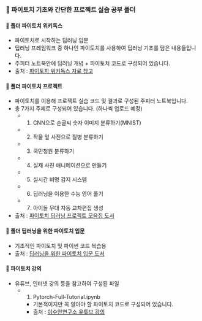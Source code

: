 ### :file_folder: 파이토치 기초와 간단한 프로젝트 실습 공부 폴더
#### :closed_book: 폴더 파이토치 위키독스
- 파이토치로 시작하는 딥러닝 입문
- 딥러닝 프레임워크 중 하나인 파이토치를 사용하여 딥러닝 기초를 담은 내용들입니다. 
- 주피터 노트북안에 딥러닝 개념 + 파이토치 코드로 구성되어 있습니다.
- 출처 : [파이토치 위키독스 자료 참고](https://wikidocs.net/book/2788)

#### :ledger: 폴더 파이토치 프로젝트
- 파이토치를 이용해 프로젝트 실습 코드 및 결과로 구성된 주피터 노트북입니다.
- 총 7가지 주제로 구성되어 있습니다. (하나씩 업로드 예정)
  - 1) CNN으로 손글씨 숫자 이미지 분류하기(MNIST)
  - 2) 작물 잎 사진으로 질병 분류하기
  - 3) 국민청원 분류하기
  - 4) 실제 사진 애니메이션으로 만들기
  - 5) 실시간 비명 감지 시스템
  - 6) 딥러닝을 이용한 수능 영어 풀기
  - 7) 아이돌 무대 자동 교차편집 생성
- 출처 : [파이토치 딥러닝 프로젝트 모음집 도서](http://www.yes24.com/Product/Goods/102911732)

#### 📘 폴더 딥러닝을 위한 파이토치 입문
- 기초적인 파이토치 및 파이썬 코드 복습용
- 출처 : [딥러닝을 위한 파이토치 입문 도서](http://www.yes24.com/Product/Goods/106014660)

#### :green_book: 파이토치 강의
- 유튜브, 인터넷 강의 등을 참고하여 구성된 파일
  - 1) Pytorch-Full-Tutorial.ipynb
    - 기본적이지만 꼭 알아야 할 파이토치 코드로 구성되어 있습니다. 
    - 출처 : [이수안연구소 유튜브 강의](https://www.youtube.com/watch?v=k60oT_8lyFw)
